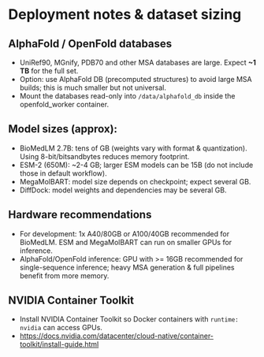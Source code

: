# Deployment notes & dataset sizing

## AlphaFold / OpenFold databases
- UniRef90, MGnify, PDB70 and other MSA databases are large. Expect **~1 TB** for the full set.
- Option: use AlphaFold DB (precomputed structures) to avoid large MSA builds; this is much smaller but not universal.
- Mount the databases read-only into `/data/alphafold_db` inside the openfold_worker container.

## Model sizes (approx):
- BioMedLM 2.7B: tens of GB (weights vary with format & quantization). Using 8-bit/bitsandbytes reduces memory footprint.
- ESM-2 (650M): ~2-4 GB; larger ESM models can be 15B (do not include those in default workflow).
- MegaMolBART: model size depends on checkpoint; expect several GB.
- DiffDock: model weights and dependencies may be several GB.

## Hardware recommendations
- For development: 1x A40/80GB or A100/40GB recommended for BioMedLM. ESM and MegaMolBART can run on smaller GPUs for inference.
- AlphaFold/OpenFold inference: GPU with >= 16GB recommended for single-sequence inference; heavy MSA generation & full pipelines benefit from more memory.

## NVIDIA Container Toolkit
- Install NVIDIA Container Toolkit so Docker containers with `runtime: nvidia` can access GPUs.
- https://docs.nvidia.com/datacenter/cloud-native/container-toolkit/install-guide.html

